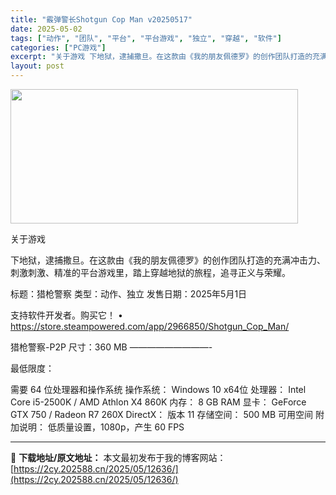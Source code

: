 ```yaml
---
title: "霰弹警长Shotgun Cop Man v20250517"
date: 2025-05-02
tags: ["动作", "团队", "平台", "平台游戏", "独立", "穿越", "软件"]
categories: ["PC游戏"]
excerpt: "关于游戏 下地狱，逮捕撒旦。在这款由《我的朋友佩德罗》的创作团队打造的充满冲击力、刺激刺激、精准的平台游戏里，踏上穿越地狱的旅程，追寻正义与荣耀。 标题：猎枪警察 类型：动作、独立 发售日期：2025年5月1日 支持软件开发者。购买它！ • https://store.steampowered.co&hellip;"
layout: post
---
```


<img class="aligncenter size-full wp-image-12633" src="https://2cy.202588.cn/wp-content/uploads/2025/05/2025050214575871.webp" alt="" width="460" height="215" />

关于游戏

下地狱，逮捕撒旦。在这款由《我的朋友佩德罗》的创作团队打造的充满冲击力、刺激刺激、精准的平台游戏里，踏上穿越地狱的旅程，追寻正义与荣耀。

标题：猎枪警察
类型：动作、独立
发售日期：2025年5月1日

支持软件开发者。购买它！
• https://store.steampowered.com/app/2966850/Shotgun_Cop_Man/

猎枪警察-P2P
尺寸：360 MB
—————————-

最低限度：

需要 64 位处理器和操作系统
操作系统： Windows 10 x64位
处理器： Intel Core i5-2500K / AMD Athlon X4 860K
内存： 8 GB RAM
显卡： GeForce GTX 750 / Radeon R7 260X
DirectX： 版本 11
存储空间： 500 MB 可用空间
附加说明： 低质量设置，1080p，产生 60 FPS

---
📖 **下载地址/原文地址：** 本文最初发布于我的博客网站：[https://2cy.202588.cn/2025/05/12636/](https://2cy.202588.cn/2025/05/12636/)
